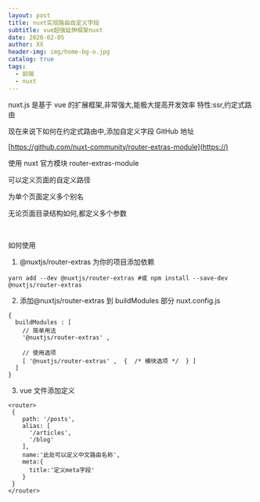 ```yaml
---
layout: post
title: nuxt实现路由自定义字段
subtitle: vue超强延伸框架nuxt
date: 2020-02-05
author: XX
header-img: img/home-bg-o.jpg
catalog: true
tags:
  - 前端
  - nuxt
---
```


nuxt.js 是基于 vue 的扩展框架,非常强大,能极大提高开发效率
特性:ssr,约定式路由

现在来说下如何在约定式路由中,添加自定义字段
GitHub 地址

[https://github.com/nuxt-community/router-extras-module](https://)

使用 nuxt 官方模块
router-extras-module

可以定义页面的自定义路径

为单个页面定义多个别名

无论页面目录结构如何,都定义多个参数

<br/>

如何使用

1. @nuxtjs/router-extras 为你的项目添加依赖

```
yarn add --dev @nuxtjs/router-extras #或 npm install --save-dev @nuxtjs/router-extras
```

2. 添加@nuxtjs/router-extras 到 buildModules 部分 nuxt.config.js

```
{
  buildModules : [
    // 简单用法
    '@nuxtjs/router-extras' ,

    // 使用选项
    [ '@nuxtjs/router-extras' ,  {  /* 模块选项 */  } ]
  ]
}
```

3. vue 文件添加定义

```
<router>
 {
    path: '/posts',
    alias: [
      '/articles',
      '/blog'
    ],
    name:'此处可以定义中文路由名称',
    meta:{
      title:'定义meta字段'
    }
 }
</router>

```
